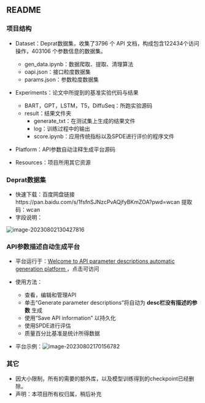 ## README

### 项目结构

- Dataset：Deprat数据集，收集了3796 个 API 文档，构成包含122434个访问操作，403106 个参数信息的数据集。
  - gen_data.ipynb：数据爬取、提取、清理算法
  - oapi.json：接口粒度数据集
  - params.json：参数粒度数据集
- Experiments：论文中所提到的基准实验代码与结果
  - BART，GPT，LSTM，T5，DiffuSeq：所跑实验源码
  - result：结果文件夹
    - generate_txt：在测试集上生成的结果文件
    - log：训练过程中的输出
    - score.ipynb：应用传统指标以及SPDE进行评价的程序文件

- Platform：API参数自动注释生成平台源码
- Resources：项目所用其它资源

### Deprat数据集

- 快速下载：百度网盘链接https://pan.baidu.com/s/1fsfnSJNzcPvAQjfyBKmZOA?pwd=wcan 提取码：wcan
- 字段说明：

![image-20230802130427816]([.\Resources\Deprat字段.png](https://github.com/W-caner/Deprat/blob/main/Resources/Deprat%E5%AD%97%E6%AE%B5.png))

### API参数描述自动生成平台

- 平台运行于：[Welcome to API parameter descriptions automatic generation platform ](http://172.16.17.43:8501/)，点击可访问
- 使用方法：
  - 查看，编辑和管理API
  - 单击“Generate parameter descriptions”将自动为 **desc栏没有描述的参数** 生成
  - 使用“Save API information” 以持久化
  - 使用SPDE进行评估
  - 质量百分比基准是统计所得数据

- 平台示例：![image-20230802170156782](D:\王灿2190830726\02_王灿_2190830726_ZX_CL\Resources\服务界面.png)



### 其它

- 因大小限制，所有的需要的额外库，以及模型训练得到的checkpoint已经删除。
- 声明：本项目所有权归属，稍后补充
